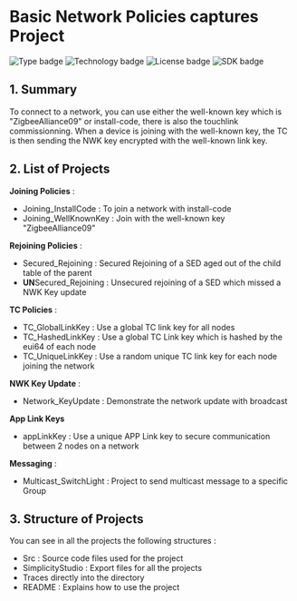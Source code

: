 # Basic Network Policies captures Project
![Type badge](https://img.shields.io/badge/Type-Virtual%20application-green)
![Technology badge](https://img.shields.io/badge/Technology-Zigbee-green)
![License badge](https://img.shields.io/badge/License-Zlib-green)
![SDK badge](https://img.shields.io/badge/SDK-v4.1.0-green)
 
## 1. Summary
To connect to a network, you can use either the well-known key which is "ZigbeeAlliance09" or install-code, there is also the touchlink commissionning. When a device is joining with the well-known key, the TC is then sending the NWK key encrypted with the well-known link key. 

## 2. List of Projects
**Joining Policies** : 
* Joining_InstallCode : To join a network with install-code
* Joining_WellKnownKey : Join with the well-known key "ZigbeeAlliance09"

**Rejoining Policies** :
* Secured_Rejoining : Secured Rejoining of a SED aged out of the child table of the parent
* **UN**Secured_Rejoining : Unsecured rejoining of a SED which missed a NWK Key update

**TC Policies** :
* TC_GlobalLinkKey : Use a global TC link key for all nodes 
* TC_HashedLinkKey : Use a global TC Link key which is hashed by the eui64 of each node
* TC_UniqueLinkKey : Use a random unique TC link key for each node joining the network

**NWK Key Update** :
* Network_KeyUpdate : Demonstrate the network update with broadcast

**App Link Keys**
* appLinkKey : Use a unique APP Link key to secure communication between 2 nodes on a network

**Messaging** :
* Multicast_SwitchLight : Project to send multicast message to a specific Group

## 3. Structure of Projects
You can see in all the projects the following structures : 
* Src : Source code files used for the project
* SimplicityStudio : Export files for all the projects
* Traces directly into the directory
* README : Explains how to use the project
